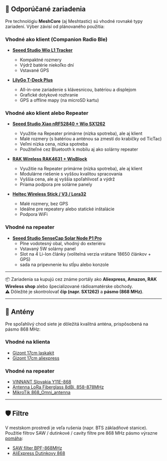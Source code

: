 ## 🔧 Odporúčané zariadenia

Pre technológiu **MeshCore** (aj Meshtastic) sú vhodné rovnaké typy zariadení. Výber závisí od plánovaného použitia:

### Vhodné ako klient (Companion Radio Ble)
- **[Seeed Studio Wio L1 Tracker](https://www.seeedstudio.com/Wio-Tracker-L1-Pro-p-6454.html)**
  - Kompaktné rozmery
  - Výdrž batérie niekoľko dní
  - Vstavané GPS

- **[LilyGo T-Deck Plus](https://lilygo.cc/products/t-deck-plus-1)**  
  - All-in-one zariadenie s klávesnicou, batériou a displejom
  - Grafické dotykové rozhranie
  - GPS a offline mapy (na microSD kartu)

### Vhodné ako klient alebo Repeater
- **[Seeed Studio Xiao nRF52840 + Wio SX1262](https://www.aliexpress.com/item/1005008760784706.html)**
  - Využitie na Repeater primárne (nízka spotreba), ale aj klient
  - Malé rozmery (s batériou a anténou sa zmestí do krabičky od TicTac)
  - Veľmi nízka cena, nízka spotreba
  - Použiteľné cez Bluetooth k mobilu aj ako solárny repeater

- **[RAK Wireless RAK4631 + WisBlock](https://www.aliexpress.com/item/1005006901039995.html)**
  - Využitie na Repeater primárne (nízka spotreba), ale aj klient
  - Modulárne riešenie s vyššou kvalitou spracovania
  - Vyššia cena, ale aj vyššia spoľahlivosť a výdrž 
  - Priama podpora pre solárne panely

- **[Heltec Wireless Stick / V3 / Lora32](https://www.aliexpress.com/item/1005005443005152.html)**
  - Malé rozmery, bez GPS
  - Ideálne pre repeatery alebo statické inštalácie
  - Podpora WiFi

### Vhodné na repeater
- **[Seeed Studio SenseCap Solar Node P1 Pro](https://www.seeedstudio.com/SenseCAP-Solar-Node-P1-Pro-for-Meshtastic-LoRa-p-6412.html)**
  - Plne vodotesný obal, vhodný do exteriéru
  - Vstavaný 5W solárny panel
  - Slot na 4 Li-Ion články (volitelná verzia vrátane 18650 článkov + GPS)
  - sada na pripevnenie ku stĺpu alebo konzole

---

📦 Zariadenia sa kupujú cez známe portály ako **Aliexpress, Amazon, RAK Wireless shop** alebo špecializované rádioamatérske obchody.  
⚠️ Dôležité je skontrolovať **čip (napr. SX1262)** a **pásmo (868 MHz)**.

---

## 📡 Antény

Pre spoľahlivý chod siete je dôležitá kvalitná anténa, prispôsobená na pásmo 868 MHz:

### Vhodné na klienta
- [Gizont 17cm laskakit](https://www.laskakit.cz/antena-flexibilni-10dbi-16-7cm-868mhz/)
- [Gizont 17cm aliexpress](https://www.aliexpress.com/item/1005004607615001.html)

### Vhodné na repeater
- [VINNANT Slovakia Y11E-868](https://vinnant.sk/store/page/1?productlist-search=&productlist-sort=created-desc&productlist-categories=868mhz-8695mhz-lorawanheliumflarmsigfox&productlist-tags=&productlist)
- [Antenna LoRa Fiberglass 8dBi, 858-878MHz ](https://botland.store/antennas/20121-antenna-lora-fiberglass-8dbi-858-878mhz-lenght-130cm-seeedstudio-318020611-5904422362737.html)
- [MikroTik 868_Omni_antenna](https://wifi-anteny.heureka.sk/mikrotik-868-omni-antenna/#prehlad/)

---

## 🛡️ Filtre

V mestskom prostredí je veľa rušenia (napr. BTS základňové stanice). Použitie filtrov SAW / dutinkové / cavity filtre pre 868 MHz pásmo výrazne [pomáha](https://pytlicek.github.io/hamradio/filters/index.html):  

- [SAW filter BPF-868MHz](https://www.laskakit.cz/saw-filter-bpf-868mhz/)
- [AliExpress Dutinkovy 868](https://www.aliexpress.com/item/1005006356979446.html)
